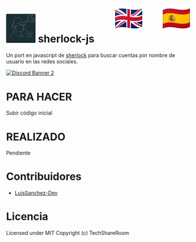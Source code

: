 ﻿<a href="https://github.com/techshareroom/sherlock-js/blob/main/READMEesES.md" target="_blank"><img src="https://raw.githubusercontent.com/techshareroom/sherlock-js/main/images/languages/spain.png" width="80" img align="right"></a>
<a href="https://github.com/techshareroom/sherlock-js" target="_blank"><img src="https://raw.githubusercontent.com/techshareroom/sherlock-js/main/images/languages/united-kingdom.png" width="80" style="vertical-align:middle;margin:0px 50px" img align="right"></a>

<img src="https://raw.githubusercontent.com/techshareroom/sherlock-js/main/images/sherlock-js.png" width="80"> sherlock-js
=============================================

Un port en javascript de [sherlock](https://github.com/sherlock-project/sherlock) para buscar cuentas por nombre de usuario en las redes sociales.

<a href="https://discord.gg/wfm7Jrj">
<img src="https://discordapp.com/api/guilds/750051000664064141/widget.png?style=banner2" alt="Discord Banner 2"/>
</a>

# PARA HACER

Subir código inicial

# REALIZADO

Pendiente

# Contribuidores

* [LuisSanchez-Dev](https://github.com/LuisSanchez-Dev)

# Licencia
Licensed under MIT Copyright (c) TechShareRoom